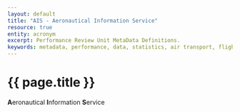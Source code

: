 ```yaml
---
layout: default
title: "AIS - Aeronautical Information Service"
resource: true
entity: acronym
excerpt: Performance Review Unit MetaData Definitions.
keywords: metadata, performance, data, statistics, air transport, flights, europe, delay, safety
---
```

# {{ page.title }}

**A**eronautical **I**nformation **S**ervice
